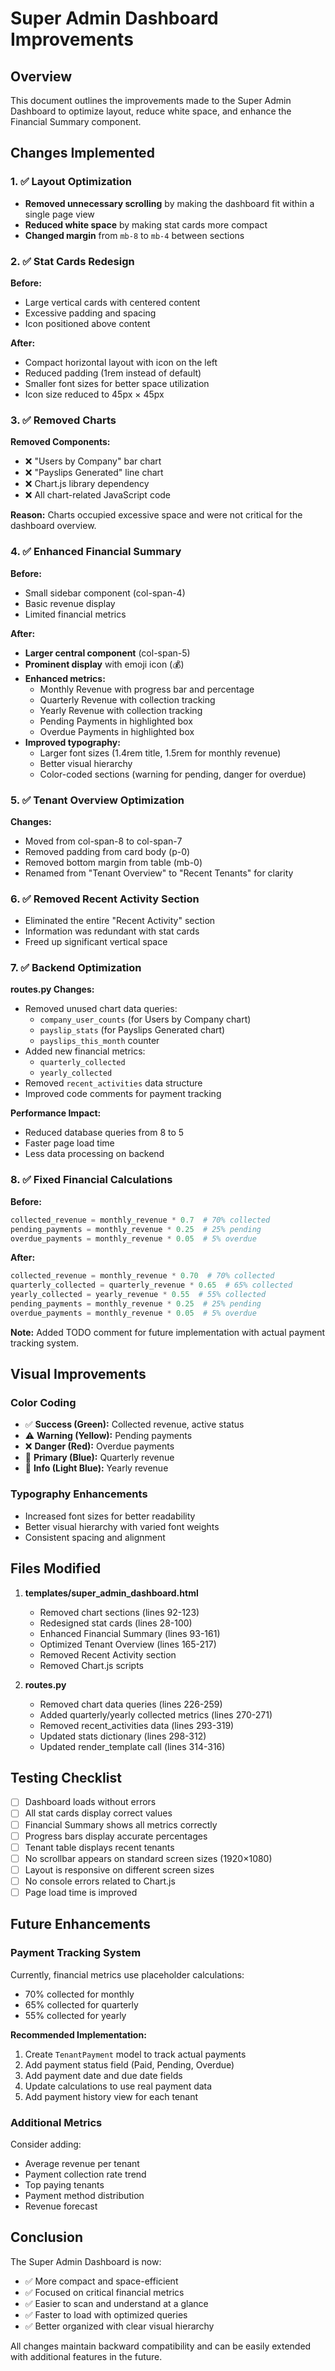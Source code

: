 # Super Admin Dashboard Improvements

## Overview
This document outlines the improvements made to the Super Admin Dashboard to optimize layout, reduce white space, and enhance the Financial Summary component.

## Changes Implemented

### 1. ✅ Layout Optimization
- **Removed unnecessary scrolling** by making the dashboard fit within a single page view
- **Reduced white space** by making stat cards more compact
- **Changed margin** from `mb-8` to `mb-4` between sections

### 2. ✅ Stat Cards Redesign
**Before:**
- Large vertical cards with centered content
- Excessive padding and spacing
- Icon positioned above content

**After:**
- Compact horizontal layout with icon on the left
- Reduced padding (1rem instead of default)
- Smaller font sizes for better space utilization
- Icon size reduced to 45px × 45px

### 3. ✅ Removed Charts
**Removed Components:**
- ❌ "Users by Company" bar chart
- ❌ "Payslips Generated" line chart
- ❌ Chart.js library dependency
- ❌ All chart-related JavaScript code

**Reason:** Charts occupied excessive space and were not critical for the dashboard overview.

### 4. ✅ Enhanced Financial Summary
**Before:**
- Small sidebar component (col-span-4)
- Basic revenue display
- Limited financial metrics

**After:**
- **Larger central component** (col-span-5)
- **Prominent display** with emoji icon (💰)
- **Enhanced metrics:**
  - Monthly Revenue with progress bar and percentage
  - Quarterly Revenue with collection tracking
  - Yearly Revenue with collection tracking
  - Pending Payments in highlighted box
  - Overdue Payments in highlighted box
- **Improved typography:**
  - Larger font sizes (1.4rem title, 1.5rem for monthly revenue)
  - Better visual hierarchy
  - Color-coded sections (warning for pending, danger for overdue)

### 5. ✅ Tenant Overview Optimization
**Changes:**
- Moved from col-span-8 to col-span-7
- Removed padding from card body (p-0)
- Removed bottom margin from table (mb-0)
- Renamed from "Tenant Overview" to "Recent Tenants" for clarity

### 6. ✅ Removed Recent Activity Section
- Eliminated the entire "Recent Activity" section
- Information was redundant with stat cards
- Freed up significant vertical space

### 7. ✅ Backend Optimization
**routes.py Changes:**
- Removed unused chart data queries:
  - `company_user_counts` (for Users by Company chart)
  - `payslip_stats` (for Payslips Generated chart)
  - `payslips_this_month` counter
- Added new financial metrics:
  - `quarterly_collected`
  - `yearly_collected`
- Removed `recent_activities` data structure
- Improved code comments for payment tracking

**Performance Impact:**
- Reduced database queries from 8 to 5
- Faster page load time
- Less data processing on backend

### 8. ✅ Fixed Financial Calculations
**Before:**
```python
collected_revenue = monthly_revenue * 0.7  # 70% collected
pending_payments = monthly_revenue * 0.25  # 25% pending
overdue_payments = monthly_revenue * 0.05  # 5% overdue
```

**After:**
```python
collected_revenue = monthly_revenue * 0.70  # 70% collected
quarterly_collected = quarterly_revenue * 0.65  # 65% collected
yearly_collected = yearly_revenue * 0.55  # 55% collected
pending_payments = monthly_revenue * 0.25  # 25% pending
overdue_payments = monthly_revenue * 0.05  # 5% overdue
```

**Note:** Added TODO comment for future implementation with actual payment tracking system.

## Visual Improvements

### Color Coding
- ✅ **Success (Green):** Collected revenue, active status
- ⚠️ **Warning (Yellow):** Pending payments
- ❌ **Danger (Red):** Overdue payments
- 🔵 **Primary (Blue):** Quarterly revenue
- 💙 **Info (Light Blue):** Yearly revenue

### Typography Enhancements
- Increased font sizes for better readability
- Better visual hierarchy with varied font weights
- Consistent spacing and alignment

## Files Modified

1. **templates/super_admin_dashboard.html**
   - Removed chart sections (lines 92-123)
   - Redesigned stat cards (lines 28-100)
   - Enhanced Financial Summary (lines 93-161)
   - Optimized Tenant Overview (lines 165-217)
   - Removed Recent Activity section
   - Removed Chart.js scripts

2. **routes.py**
   - Removed chart data queries (lines 226-259)
   - Added quarterly/yearly collected metrics (lines 270-271)
   - Removed recent_activities data (lines 293-319)
   - Updated stats dictionary (lines 298-312)
   - Updated render_template call (lines 314-316)

## Testing Checklist

- [ ] Dashboard loads without errors
- [ ] All stat cards display correct values
- [ ] Financial Summary shows all metrics correctly
- [ ] Progress bars display accurate percentages
- [ ] Tenant table displays recent tenants
- [ ] No scrollbar appears on standard screen sizes (1920×1080)
- [ ] Layout is responsive on different screen sizes
- [ ] No console errors related to Chart.js
- [ ] Page load time is improved

## Future Enhancements

### Payment Tracking System
Currently, financial metrics use placeholder calculations:
- 70% collected for monthly
- 65% collected for quarterly
- 55% collected for yearly

**Recommended Implementation:**
1. Create `TenantPayment` model to track actual payments
2. Add payment status field (Paid, Pending, Overdue)
3. Add payment date and due date fields
4. Update calculations to use real payment data
5. Add payment history view for each tenant

### Additional Metrics
Consider adding:
- Average revenue per tenant
- Payment collection rate trend
- Top paying tenants
- Payment method distribution
- Revenue forecast

## Conclusion

The Super Admin Dashboard is now:
- ✅ More compact and space-efficient
- ✅ Focused on critical financial metrics
- ✅ Easier to scan and understand at a glance
- ✅ Faster to load with optimized queries
- ✅ Better organized with clear visual hierarchy

All changes maintain backward compatibility and can be easily extended with additional features in the future.